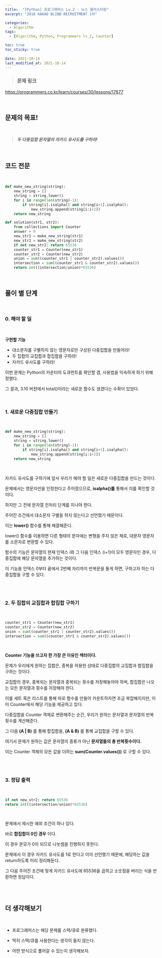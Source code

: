 ```yaml
---
title:  "[Python] 프로그래머스 Lv.2 - 뉴스 클러스터링"
excerpt: "2018 KAKAO BLIND RECRUITMENT 1차"

categories:
  - Algorithm
tags:
  - [Algorithm, Python, Programmers lv_2, Counter]

toc: true
toc_sticky: true
 
date: 2021-10-14
last_modified_at: 2021-10-14
---
```


> ### 문제 링크
https://programmers.co.kr/learn/courses/30/lessons/17677

<br>

## __문제의 목표!__

<br>

> ___두 다중집합 문자열의 자카드 유사도를 구하라!___

<br>

## __코드 전문__

<br>

```python
def make_new_string(string):
    new_string = []
    string = string.lower()
    for i in range(len(string)-1):
        if string[i].isalpha() and string[i+1].isalpha():
            new_string.append(string[i:i+2])
    return new_string

def solution(str1, str2):
    from collections import Counter
    answer = 0
    new_str1 = make_new_string(str1)
    new_str2 = make_new_string(str2)
    if not new_str2: return 65536
    counter_str1 = Counter(new_str1)
    counter_str2 = Counter(new_str2)
    union = sum((counter_str1 | counter_str2).values())
    intersection = sum((counter_str1 & counter_str2).values())
    return int((intersection/union)*65536)
```

<br>

## __풀이 별 단계__

<br>

### 0. 해야 할 일 

<br>

__구현할 기능__

* 대소문자를 구별하지 않는 영문자로만 구성된 다중집합을 만들어라!
* 두 집합의 교집합과 합집합을 구하라!
* 자카드 유사도를 구하라!

이번 문제는 Python의 카운터의 도큐먼트를 확인할 겸, 사용법을 익숙하게 하기 위해 정했다.

그 결과, 3.10 버젼에서 total()이라는 새로운 함수도 생겼다는 수확이 있었다.

<br>

### 1. 새로운 다중집합 만들기

<br>

```python
def make_new_string(string):
    new_string = []
    string = string.lower()
    for i in range(len(string)-1):
        if string[i].isalpha() and string[i+1].isalpha():
            new_string.append(string[i:i+2])
    return new_string
```

<br>

자카드 유사도를 구하기에 앞서 우리가 해야 할 일은 새로운 다중집합을 만드는 것이다.

문제에서는 영문자만을 인정한다고 주어졌으므로, __isalpha()를__ 통해서 이를 확인할 것이다.

하지만 그 전에 문자열 전처리 단계를 지나야 한다.

주어진 조건에서 대소문자 구별을 하지 않는다고 선언했기 때문이다.

이는 __lower()__ 함수를 통해 해결해준다.

lower() 함수를 이용하면 다른 형태의 문자에는 변형을 주지 않은 채로, 대문자 영문자를 소문자로 변환할 수 있다.

함수의 기능은 문자열의 현재 인덱스 i와 그 다음 인덱스 (i+1)이 모두 영문자인 경우, 다중집합에 해당 문자열을 추가하는 것이다.

이 기능을 인덱스 0부터 끝에서 2번째 자리까지 반복문을 돌게 하면, 구하고자 하는 다중집합을 구할 수 있다.

<br>
<br>

### 2. 두 집합의 교집합과 합집합 구하기

<br>

```python
counter_str1 = Counter(new_str1)
counter_str2 = Counter(new_str2)
union = sum((counter_str1 | counter_str2).values())
intersection = sum((counter_str1 & counter_str2).values())
```

<br>

__Counter 기능을 쓰고자 한 가장 큰 이유인 섹터이다.__

문제가 우리에게 원하는 집합은, 중복을 허용한 상태로 다중집합의 교집합과 합집합을 구하는 것이다.

교집합의 경우, 중복되는 문자열과 중복되는 횟수를 저장해놓아야 하며, 합집합은 나오는 모든 문자열과 횟수를 저장해야 한다.

이를 세트 혹은 리스트를 통해 따로 함수를 만들어 카운트하자면 조금 복잡해지지만, 이미 Counter에서 해당 기능을 제공하고 있다.

다중집합을 Counter 객체로 변환해주는 순간, 우리가 원하는 문자열과 문자열의 반복횟수를 계산해준다.

그 다음 __(A | B)__ 를 통해 합집합을, __(A & B)__ 를 통해 교집합을 구할 수 있다.

여기서 문제가 원하는 값은 문자열의 종류가 아닌 __문자열들의 총 반복횟수이다.__

이는 Counter 객체의 모든 값을 더하는 __sum(Counter.values())__ 로 구할 수 있다.

<br>
<br>

### 3. 정답 출력

<br>

```python
if not new_str2: return 65536
return int((intersection/union)*65536)
```

<br>

문제에서 제시한 예외 조건이 하나 있다.

바로 __합집합이 0인 경우__ 이다.

이 경우 분모가 0이 되므로 나눗셈을 진행하지 못한다.

문제에서 이 경우 자카드 유사도를 1로 한다고 이미 선언했기 때문에, 해당하는 값을 return하도록 미리 정리해둔다.

그 다음 주어진 조건에 맞게 자카드 유사도에 65536을 곱하고 소숫점을 버리는 식을 반환하면 정답이다.

<br>
<br>

## 더 생각해보기

<br>

* 프로그래머스는 해당 문제를 스택/큐로 분류했다.

* 딱히 스택/큐를 사용한다는 생각이 들지 않는다.

* 어떤 방식으로 풀어갈 수 있는지 생각해보자.
